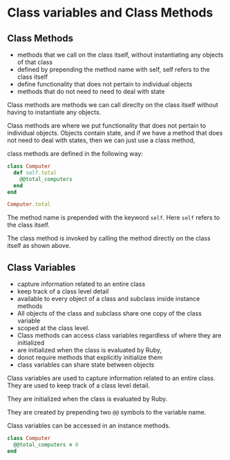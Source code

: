 # Class variables and Class Methods

## Class Methods

- methods that we call on the class itself, without instantiating any objects of that class
- defined by prepending the method name with self, self refers to the class itself
- define functionality that does not pertain to individual objects
- methods that do not need to need to deal with state

Class methods are methods we can call direclty on the class itself without having to instantiate any objects.

Class methods are where we put functionality that does not pertain to individual objects. Objects contain state, and if we have a method that does not need to deal with states, then we can just use a class method,

class methods are defined in the following way:

```ruby
class Computer
  def self.total
    @@total_computers
  end
end

Computer.total
```
The method name is prepended with the keyword `self`. Here `self` refers to the class itself.

The class method is invoked by calling the method directly on the class itself as shown above.

## Class Variables

- capture information related to an entire class
- keep track of a class level detail
- available to every object of a class and subclass inside instance methods
- All objects of the class and subclass share one copy of the class variable
- scoped at the class level.
- Class methods can access class variables regardless of where they are initialized
- are initialized when the class is evaluated by Ruby, 
- donot require methods that explicitly initialize them
- class variables can share state between objects

Class variables are used to capture information related to an entire class. They are used to keep track of a class level detail.

They are initialized when the class is evaluated by Ruby.

They are created by prepending two `@@` symbols to the variable name.

Class variables can be accessed in an instance methods.

```ruby
class Computer
  @@total_computers = 0
end
```

